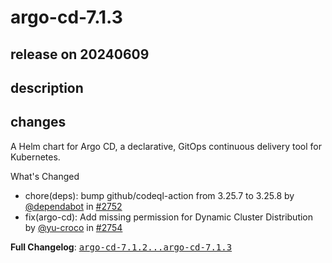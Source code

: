 # argo-cd-7.1.3

## release on 20240609

## description

## changes

A Helm chart for Argo CD, a declarative, GitOps continuous delivery tool for Kubernetes.

What's Changed

* chore(deps): bump github/codeql-action from 3.25.7 to 3.25.8 by <a class="user-mention notranslate" data-hovercard-type="organization" data-hovercard-url="/orgs/dependabot/hovercard" data-octo-click="hovercard-link-click" data-octo-dimensions="link_type:self" href="https://github.com/dependabot">@dependabot</a> in <a class="issue-link js-issue-link" data-error-text="Failed to load title" data-id="2341575495" data-permission-text="Title is private" data-url="https://github.com/argoproj/argo-helm/issues/2752" data-hovercard-type="pull_request" data-hovercard-url="/argoproj/argo-helm/pull/2752/hovercard" href="https://github.com/argoproj/argo-helm/pull/2752">#2752</a>
* fix(argo-cd): Add missing permission for Dynamic Cluster Distribution by <a class="user-mention notranslate" data-hovercard-type="user" data-hovercard-url="/users/yu-croco/hovercard" data-octo-click="hovercard-link-click" data-octo-dimensions="link_type:self" href="https://github.com/yu-croco">@yu-croco</a> in <a class="issue-link js-issue-link" data-error-text="Failed to load title" data-id="2341962131" data-permission-text="Title is private" data-url="https://github.com/argoproj/argo-helm/issues/2754" data-hovercard-type="pull_request" data-hovercard-url="/argoproj/argo-helm/pull/2754/hovercard" href="https://github.com/argoproj/argo-helm/pull/2754">#2754</a>

<strong>Full Changelog</strong>: <a class="commit-link" href="https://github.com/argoproj/argo-helm/compare/argo-cd-7.1.2...argo-cd-7.1.3"><tt>argo-cd-7.1.2...argo-cd-7.1.3</tt></a>

